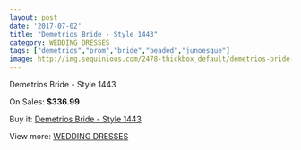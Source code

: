```yaml
---
layout: post
date: '2017-07-02'
title: "Demetrios Bride - Style 1443"
category: WEDDING DRESSES
tags: ["demetrios","prom","bride","beaded","junoesque"]
image: http://img.sequinious.com/2478-thickbox_default/demetrios-bride-style-1443.jpg
---
```

Demetrios Bride - Style 1443

On Sales: **$336.99**
<a href="https://www.sequinious.com/wedding-dresses/979-demetrios-bride-style-1443.html"><amp-img layout="responsive" width="600" height="600" src="//img.sequinious.com/2478-thickbox_default/demetrios-bride-style-1443.jpg" alt="Demetrios Bride - Style 1443 0" /></a>
<a href="https://www.sequinious.com/wedding-dresses/979-demetrios-bride-style-1443.html"><amp-img layout="responsive" width="600" height="600" src="//img.sequinious.com/2481-thickbox_default/demetrios-bride-style-1443.jpg" alt="Demetrios Bride - Style 1443 1" /></a>
<a href="https://www.sequinious.com/wedding-dresses/979-demetrios-bride-style-1443.html"><amp-img layout="responsive" width="600" height="600" src="//img.sequinious.com/2480-thickbox_default/demetrios-bride-style-1443.jpg" alt="Demetrios Bride - Style 1443 2" /></a>
<a href="https://www.sequinious.com/wedding-dresses/979-demetrios-bride-style-1443.html"><amp-img layout="responsive" width="600" height="600" src="//img.sequinious.com/2479-thickbox_default/demetrios-bride-style-1443.jpg" alt="Demetrios Bride - Style 1443 3" /></a>

Buy it: [Demetrios Bride - Style 1443](https://www.sequinious.com/wedding-dresses/979-demetrios-bride-style-1443.html "Demetrios Bride - Style 1443")

View more: [WEDDING DRESSES](https://www.sequinious.com/2-wedding-dresses "WEDDING DRESSES")